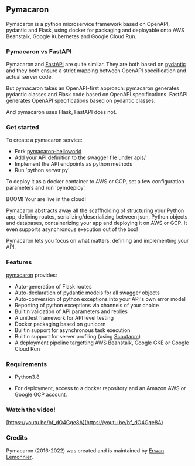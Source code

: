 ## Pymacaron

Pymacaron is a python microservice framework based on OpenAPI, pydantic and Flask, using docker for
packaging and deployable onto AWS Beanstalk, Google Kubernetes and Google Cloud Run.

### Pymacaron vs FastAPI

Pymacaron and [FastAPI](https://fastapi.tiangolo.com/) are quite similar. They are both based on [pydantic](https://pydantic-docs.helpmanual.io/) and they both ensure a strict mapping between OpenAPI specification and actual server code.

But pymacaron takes an OpenAPI-first approach: pymacaron generates pydantic classes and Flask code based on OpenAPI specifications. FastAPI generates OpenAPI specifications based on pydantic classes.

And pymacaron uses Flask, FastAPI does not.

### Get started

To create a pymacaron service:

* Fork [pymacaron-helloworld](https://github.com/pymacaron/pymacaron-helloworld)
* Add your API definition to the swagger file under [apis/](https://github.com/pymacaron/pymacaron-helloworld/tree/master/apis)
* Implement the API endpoints as python methods
* Run 'python server.py'

To deploy it as a docker container to AWS or GCP, set a few configuration
parameters and run 'pymdeploy'.

BOOM! Your are live in the cloud!

Pymacaron abstracts away all the scaffholding of structuring your Python app,
defining routes, serializing/deserializing between json, Python objects and
databases, containerizing your app and deploying it on AWS or GCP. It even
supports asynchronous execution out of the box!

Pymacaron lets you focus on what matters: defining and implementing your API.

### Features

[pymacaron](https://github.com/pymacaron/pymacaron) provides:

* Auto-generation of Flask routes
* Auto-declaration of pydantic models for all swagger objects
* Auto-conversion of python exceptions into your API's own error model
* Reporting of python exceptions via channels of your choice
* Builtin validation of API parameters and replies
* A unittest framework for API level testing
* Docker packaging based on gunicorn
* Builtin support for asynchronous task execution
* Builtin support for server profiling (using [Scoutapm](https://scoutapm.com/apps/161818))
* A deployment pipeline targetting AWS Beanstalk, Google GKE or Google Cloud Run

### Requirements

* Python3.8

* For deployment, access to a docker repository and an Amazon AWS or Google GCP account.

### Watch the video!

[https://youtu.be/bf_dO4Gge8A](https://youtu.be/bf_dO4Gge8A)

### Credits

Pymacaron (2016-2022) was created and is maintained by [Erwan Lemonnier](https://github.com/erwan-lemonnier).
